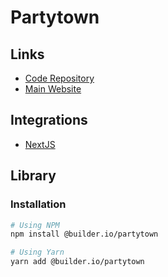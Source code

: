 # Partytown

## Links

- [Code Repository](https://github.com/BuilderIO/partytown)
- [Main Website](https://partytown.builder.io/)

## Integrations

- [NextJS](/next.js/extend/partytown.md)

## Library

### Installation

```sh
# Using NPM
npm install @builder.io/partytown

# Using Yarn
yarn add @builder.io/partytown
```
